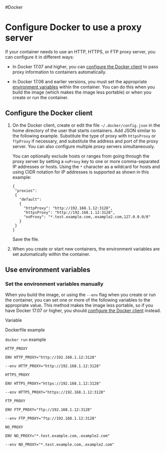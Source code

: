 #Docker 
# Configure Docker to use a proxy server
If your container needs to use an HTTP, HTTPS, or FTP proxy server, you can configure it in different ways:

-   In Docker 17.07 and higher, you can [configure the Docker client](https://docs.docker.com/network/proxy/#configure-the-docker-client) to pass proxy information to containers automatically.
    
-   In Docker 17.06 and earlier versions, you must set the appropriate [environment variables](https://docs.docker.com/network/proxy/#use-environment-variables) within the container. You can do this when you build the image (which makes the image less portable) or when you create or run the container.
    

## Configure the Docker client[](https://docs.docker.com/network/proxy/#configure-the-docker-client)

1.  On the Docker client, create or edit the file `~/.docker/config.json` in the home directory of the user that starts containers. Add JSON similar to the following example. Substitute the type of proxy with `httpsProxy` or `ftpProxy` if necessary, and substitute the address and port of the proxy server. You can also configure multiple proxy servers simultaneously.
    
    You can optionally exclude hosts or ranges from going through the proxy server by setting a `noProxy` key to one or more comma-separated IP addresses or hosts. Using the `*` character as a wildcard for hosts and using CIDR notation for IP addresses is supported as shown in this example:
    
    ```
    {
     "proxies":
     {
       "default":
       {
         "httpProxy": "http://192.168.1.12:3128",
         "httpsProxy": "http://192.168.1.12:3128",
         "noProxy": "*.test.example.com,.example2.com,127.0.0.0/8"
       }
     }
    }
    ```
    
    Save the file.
    
2.  When you create or start new containers, the environment variables are set automatically within the container.
    

## Use environment variables[](https://docs.docker.com/network/proxy/#use-environment-variables)

### Set the environment variables manually[](https://docs.docker.com/network/proxy/#set-the-environment-variables-manually)

When you build the image, or using the `--env` flag when you create or run the container, you can set one or more of the following variables to the appropriate value. This method makes the image less portable, so if you have Docker 17.07 or higher, you should [configure the Docker client](https://docs.docker.com/network/proxy/#configure-the-docker-client) instead.

Variable

Dockerfile example

`docker run` example

`HTTP_PROXY`

`ENV HTTP_PROXY="http://192.168.1.12:3128"`

`--env HTTP_PROXY="http://192.168.1.12:3128"`

`HTTPS_PROXY`

`ENV HTTPS_PROXY="https://192.168.1.12:3128"`

`--env HTTPS_PROXY="https://192.168.1.12:3128"`

`FTP_PROXY`

`ENV FTP_PROXY="ftp://192.168.1.12:3128"`

`--env FTP_PROXY="ftp://192.168.1.12:3128"`

`NO_PROXY`

`ENV NO_PROXY="*.test.example.com,.example2.com"`

`--env NO_PROXY="*.test.example.com,.example2.com"`